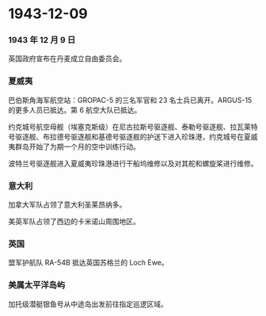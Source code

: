 # 1943-12-09

### 1943 年 12 月 9 日

英国政府宣布在丹麦成立自由委员会。

### 夏威夷

巴伯斯角海军航空站：GROPAC-5 的三名军官和 23 名士兵已离开。ARGUS-15
的更多人员已抵达。第 6 航空大队已抵达。

约克城号航空母舰（埃塞克斯级）在尼古拉斯号驱逐舰、泰勒号驱逐舰、拉瓦莱特号驱逐舰、布拉德号驱逐舰和基德号驱逐舰的护送下进入珍珠港，约克城号在夏威夷群岛开始了为期一个月的空中训练行动。

波特兰号驱逐舰进入夏威夷珍珠港进行干船坞维修以及对其舵和螺旋桨进行维修。

### 意大利

加拿大军队占领了意大利圣莱昂纳多。

美英军队占领了西边的卡米诺山周围地区。

### 英国

盟军护航队 RA-54B 抵达英国苏格兰的 Loch Ewe。

### 美属太平洋岛屿

加托级潜艇银鱼号从中途岛出发前往指定巡逻区域。